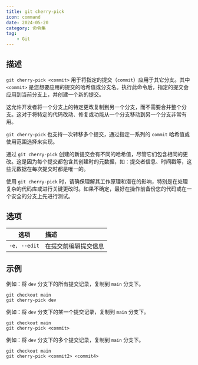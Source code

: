 ```yaml
---
title: git cherry-pick
icon: command
date: 2024-05-20
category: 命令集
tag:
    - Git
---
```


## 描述

`git cherry-pick <commit>` 用于将指定的提交（`commit`）应用于其它分支。其中 `<commit>` 是您想要应用的提交的哈希值或分支名。执行此命令后，指定的提交会应用到当前分支上，并创建一个新的提交。

这允许开发者将一个分支上的特定更改复制到另一个分支，而不需要合并整个分支。这对于将特定的代码改动、修复或功能从一个分支移动到另一个分支非常有用。

`git cherry-pick` 也支持一次转移多个提交，通过指定一系列的 `commit` 哈希值或使用范围选择来实现。

通过 `git cherry-pick` 创建的新提交会有不同的哈希值，尽管它们包含相同的更改。这是因为每个提交都包含其创建时的元数据，如：提交者信息、时间戳等，这些元数据在每次提交时都是唯一的。

使用 `git cherry-pick` 时，请确保理解其工作原理和潜在的影响，特别是在处理复杂的代码库或进行关键更改时。如果不确定，最好在操作前备份您的代码或在一个安全的分支上先进行测试。

## 选项

|  选项  |  描述  |
|  :----:  |  :----  |
|  `-e, --edit`  |  在提交前编辑提交信息  |

## 示例

例如：将 `dev` 分支下的所有提交记录，复制到 `main` 分支下。

```shell
git checkout main
git cherry-pick dev
```

例如：将 `dev` 分支下的某一个提交记录，复制到 `main` 分支下。

```shell
git checkout main
git cherry-pick <commit>
```

例如：将 `dev` 分支下的多个提交记录，复制到 `main` 分支下。

```shell
git checkout main
git cherry-pick <commit2> <commit4>
```
